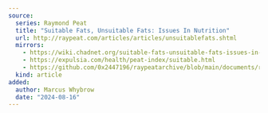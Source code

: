 ```yaml
---
source:
  series: Raymond Peat
  title: "Suitable Fats, Unsuitable Fats: Issues In Nutrition"
  url: http://raypeat.com/articles/articles/unsuitablefats.shtml
  mirrors:
    - https://wiki.chadnet.org/suitable-fats-unsuitable-fats-issues-in-nutrition
    - https://expulsia.com/health/peat-index/suitable.html
    - https://github.com/0x2447196/raypeatarchive/blob/main/documents/raypeat.com/unsuitablefats.md
  kind: article 
added:
  author: Marcus Whybrow
  date: "2024-08-16"
---
```

